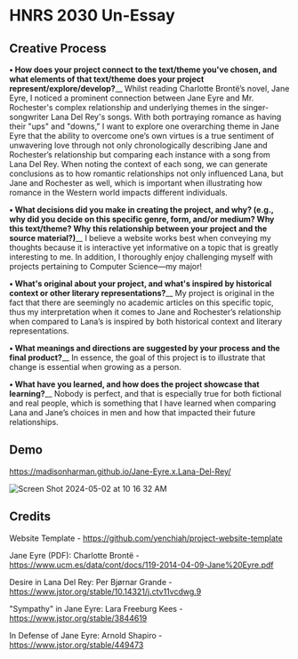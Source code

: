 # HNRS 2030 Un-Essay
## Creative Process
**•	How does your project connect to the text/theme you've chosen, and what elements of that text/theme does your project represent/explore/develop?**__
Whilst reading Charlotte Brontë’s novel, Jane Eyre, I noticed a prominent connection between Jane Eyre and Mr. Rochester's complex relationship and underlying themes in the singer-songwriter Lana Del Rey's songs. With both portraying romance as having their "ups" and "downs,” I want to explore one overarching theme in Jane Eyre that the ability to overcome one’s own virtues is a true sentiment of unwavering love through not only chronologically describing Jane and Rochester’s relationship but comparing each instance with a song from Lana Del Rey. When noting the context of each song, we can generate conclusions as to how romantic relationships not only influenced Lana, but Jane and Rochester as well, which is important when illustrating how romance in the Western world impacts different individuals. 

**•	What decisions did you make in creating the project, and why? (e.g., why did you decide on this specific genre, form, and/or medium? Why this text/theme? Why this relationship between your project and the source material?)**__
I believe a website works best when conveying my thoughts because it is interactive yet informative on a topic that is greatly interesting to me. In addition, I thoroughly enjoy challenging myself with projects pertaining to Computer Science—my major! 

**•	What's original about your project, and what's inspired by historical context or other literary representations?**__
My project is original in the fact that there are seemingly no academic articles on this specific topic, thus my interpretation when it comes to Jane and Rochester’s relationship when compared to Lana’s is inspired by both historical context and literary representations. 

**•	What meanings and directions are suggested by your process and the final product?**__
In essence, the goal of this project is to illustrate that change is essential when growing as a person. 

**•	What have you learned, and how does the project showcase that learning?**__
Nobody is perfect, and that is especially true for both fictional and real people, which is something that I have learned when comparing Lana and Jane’s choices in men and how that impacted their future relationships. 

## Demo
https://madisonharman.github.io/Jane-Eyre.x.Lana-Del-Rey/ 

![Screen Shot 2024-05-02 at 10 16 32 AM](https://github.com/MadisonHarman/Jane-Eyre.x.Lana-Del-Rey/assets/146497226/258e78f5-fad4-4142-a264-4c3dcadbb590)

## Credits
Website Template - https://github.com/yenchiah/project-website-template 

Jane Eyre (PDF): Charlotte Brontë - https://www.ucm.es/data/cont/docs/119-2014-04-09-Jane%20Eyre.pdf 

Desire in Lana Del Rey: Per Bjørnar Grande - https://www.jstor.org/stable/10.14321/j.ctv11vcdwg.9

"Sympathy" in Jane Eyre: Lara Freeburg Kees - https://www.jstor.org/stable/3844619

In Defense of Jane Eyre: Arnold Shapiro - https://www.jstor.org/stable/449473
